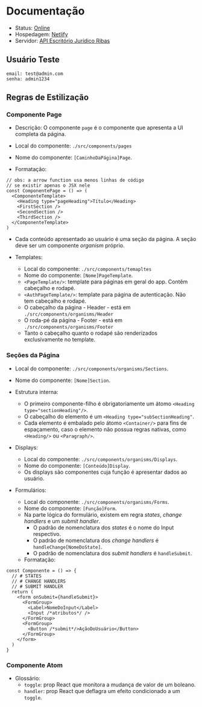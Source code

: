 # Documentação

- Status: [Online](http://ribasadv.netlify.app/)
- Hospedagem: [Netlify](https://app.netlify.com/sites/ribasadv/overview)
- Servidor: [API Escritório Jurídico Ribas](https://api-escritorio-juridico-ribas.up.railway.app)

## Usuário Teste

```
email: test@admin.com
senha: admin1234
```

## Regras de Estilização

### Componente Page

- Descrição: O componente `page` é o componente que apresenta a UI completa da página.

- Local do componente: `./src/components/pages`

- Nome do componente: `[CaminhoDaPágina]Page`.

- Formatação:

```tsx
// obs: a arrow function usa menos linhas de código
// se existir apenas o JSX nele
const ComponentePage = () => (
  <ComponenteTemplate>
    <Heading type="pageHeading">Título</Heading>
    <FirstSection />
    <SecondSection />
    <ThirdSection />
  </ComponenteTemplate>
)
```

- Cada conteúdo apresentado ao usuário é uma seção da página. A seção deve ser um componente _organism_ próprio.

- Templates:
  - Local do componente: `./src/components/temapltes`
  - Nome do componente: `[Nome]PageTemplate`.
  - `<PageTemplate/>`: template para páginas em geral do app. Contêm cabeçalho e rodapé.
  - `<AuthPageTemplate/>`: template para página de autenticação. Não tem cabeçalho e rodapé.
  - O cabeçalho da página - Header - está em `./src/components/organisms/Header`
  - O roda-pé da página - Footer - está em `./src/components/organisms/Footer`
  - Tanto o cabeçalho quanto o rodapé são renderizados exclusivamente no template.

### Seções da Página

- Local do componente: `./src/components/organisms/Sections`.

- Nome do componente: `[Nome]Section`.

- Estrutura interna:

  - O primeiro componente-filho é obrigatoriamente um átomo `<Heading type="sectionHeading"/>`.
  - O cabeçalho do elemento é um `<Heading type="subSectionHeading"`.
  - Cada elemento é embalado pelo átomo `<Container/>` para fins de espaçamento, caso o elemento não possua regras nativas, como `<Heading/>` ou `<Paragraph/>`.

- Displays:

  - Local do componente: `./src/components/organisms/Displays`.
  - Nome do componente: `[Conteúdo]Display`.
  - Os displays são componentes cuja função é apresentar dados ao usuário.

- Formulários:

  - Local do componente: `./src/components/organisms/Forms`.
  - Nome do componente: `[Função]Form`.
  - Na parte lógica do formulário, existem em regra _states_, _change handlers_ e um _submit handler_.
    - O padrão de nomenclatura dos _states_ é o nome do Input respectivo.
    - O padrão de nomenclatura dos _change handlers_ é `handleChange[NomeDoState]`.
    - O padrão de nomenclatura dos _submit handlers_ é `handleSubmit`.
  - Formatação:

```tsx
const Componente = () => {
  // # STATES
  // # CHANGE HANDLERS
  // # SUBMIT HANDLER
  return (
    <form onSubmit={handleSubmit}>
      <FormGroup>
        <Label>NomeDoInput</Label>
        <Input /*atributos*/ />
      </FormGroup>
      <FormGroup>
        <Button /*submit*/>AçãoDoUsuário</Button>
      </FormGroup>
    </form>
  )
}
```

### Componente Atom

- Glossário:
  - `toggle`: prop React que monitora a mudança de valor de um boleano.
  - `handler`: prop React que deflagra um efeito condicionado a um `toggle`.
